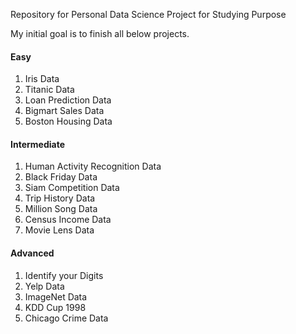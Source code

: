 
Repository for Personal Data Science Project for Studying Purpose

My initial goal is to finish all below projects. 

#### Easy
1. Iris Data
2. Titanic Data
3. Loan Prediction Data
4. Bigmart Sales Data
5. Boston Housing Data

#### Intermediate
1. Human Activity Recognition Data
2. Black Friday Data
3. Siam Competition Data
4. Trip History Data
5. Million Song Data
6. Census Income Data
7. Movie Lens Data

#### Advanced
1. Identify your Digits
2. Yelp Data
3. ImageNet Data
4. KDD Cup 1998
5. Chicago Crime Data